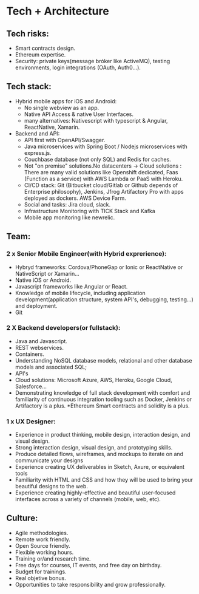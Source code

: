 # Tech + Architecture


## Tech risks:

* Smart contracts design.
* Ethereum expertise.
* Security: private keys(message bróker like ActiveMQ), testing environments, login integrations (OAuth, Auth0…).

## Tech stack:

* Hybrid mobile apps for iOS and Android:
	* No single webview as an app. 
	* Native API Access & native User Interfaces.
	* many alternatives: Nativescript with typescript & Angular, ReactNative, Xamarin.
* Backend and API:
	* API first with OpenAPI/Swagger.
	* Java microservices with Spring Boot / Nodejs microservices with express.js.
	* Couchbase database (not only SQL) and Redis for caches.
	* Not "on premise" solutions.No datacenters -> Cloud solutions :  There are many valid solutions like Openshift dedicated, Faas (Function as a service) with AWS Lambda or PaaS with Heroku.
	* CI/CD stack: Git (Bitbucket cloud/Gitlab or Github depends of Enterprise philosophy), Jenkins, Jfrog Artifactory Pro with apps deployed as dockers. AWS Device Farm.
	* Social and tasks: Jira cloud, slack.
	* Infrastructure Monitoring with TICK Stack and Kafka
	* Mobile app monitoring like newrelic.

## Team:

### 2 x Senior Mobile Engineer(with Hybrid exprerience):

* Hybryd frameworks: Cordova/PhoneGap or Ionic or ReactNative or NativeScript or Xamarin...
* Native iOS or Android.
* Javascript frameworks like Angular or React.
* Knowledge of mobile lifecycle, including application development(application structure, system API's, debugging, testing…) and deployment.
* Git

### 2 X Backend developers(or fullstack):

* Java and Javascript.
* REST webservices.
* Containers.
* Understanding NoSQL database models, relational and other database models and associated SQL;
* API's
* Cloud solutions: Microsoft Azure, AWS, Heroku, Google Cloud, Salesforce…
* Demonstrating knowledge of full stack development with comfort and familiarity of continuous integration tooling such as Docker, Jenkins or Artifactory is a plus.
 *Ethereum Smart contracts and solidity is a plus.

### 1 x UX Designer:

* Experience in product thinking, mobile design, interaction design, and visual design.
* Strong interaction design, visual design, and prototyping skills.
* Produce detailed flows, wireframes, and mockups to iterate on and communicate your designs
* Experience creating UX deliverables in Sketch, Axure, or equivalent tools
* Familiarity with HTML and CSS and how they will be used to bring your beautiful designs to the web.
* Experience creating highly-effective and beautiful user-focused interfaces across a variety of channels (mobile, web, etc).

## Culture:

* Agile methodologies.
* Remote work friendly.
* Open Source friendly.
* Flexible working hours.
* Training or/and research time.
* Free days for courses, IT events, and free day on birthday.
* Budget for trainings.
* Real objetive bonus.
* Opportunities to take responsibility and grow professionally.
